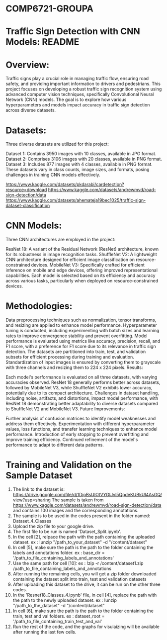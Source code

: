 # COMP6721-GROUPA
# Traffic Sign Detection with CNN Models: README

# Overview:

Traffic signs play a crucial role in managing traffic flow, ensuring road safety, and providing important information to drivers and pedestrians. This project focuses on developing a robust traffic sign recognition system using advanced computer vision techniques, specifically Convolutional Neural Network (CNN) models. The goal is to explore how various hyperparameters and models impact accuracy in traffic sign detection across diverse datasets.

# Datasets:

Three diverse datasets are utilized for this project:

Dataset 1: Contains 3950 images with 10 classes, available in JPG format.
Dataset 2: Comprises 3106 images with 20 classes, available in PNG format.
Dataset 3: Includes 877 images with 4 classes, available in PNG format.
These datasets vary in class counts, image sizes, and formats, posing challenges in training CNN models effectively.

https://www.kaggle.com/datasets/pkdarabi/cardetection?resource=download
https://www.kaggle.com/datasets/andrewmvd/road-sign-detection/data
https://www.kaggle.com/datasets/ahemateja19bec1025/traffic-sign-dataset-classification

# CNN Models:

Three CNN architectures are employed in the project:

ResNet 18: A variant of the Residual Network (ResNet) architecture, known for its robustness in image recognition tasks.
ShuffleNet V2: A lightweight CNN architecture designed for efficient image classification on resource-constrained devices.
MobileNet V3: Specifically crafted for efficient inference on mobile and edge devices, offering improved representational capabilities.
Each model is selected based on its efficiency and accuracy across various tasks, particularly when deployed on resource-constrained devices.

# Methodologies:

Data preprocessing techniques such as normalization, tensor transforms, and resizing are applied to enhance model performance.
Hyperparameter tuning is conducted, including experimenting with batch sizes and learning rates to improve convergence stability and prevent overfitting.
Model performance is evaluated using metrics like accuracy, precision, recall, and F1 score, with a preference for F1 score due to its relevance in traffic sign detection.
The datasets are partitioned into train, test, and validation subsets for efficient processing during training and evaluation.
Standardization of input images is ensured by converting them to grayscale with three channels and resizing them to 224 x 224 pixels.
Results:

Each model's performance is evaluated on all three datasets, with varying accuracies observed.
ResNet 18 generally performs better across datasets, followed by MobileNet V3, while ShuffleNet V2 exhibits lower accuracy, potentially due to its compact architecture.
Challenges in dataset handling, including noise, artifacts, and distortions, impact model performance, with ResNet 18 demonstrating better adaptability to diverse datasets compared to ShuffleNet V2 and MobileNet V3.
Future Improvements:

Further analysis of confusion matrices to identify model weaknesses and address them effectively.
Experimentation with different hyperparameter values, loss functions, and transfer learning techniques to enhance model performance.
Introduction of early stopping to prevent overfitting and improve training efficiency.
Continued refinement of the model's performance to adapt to different data patterns.

# Training and Validation on the Sample Dataset

1. The link to the dataset is: https://drive.google.com/file/d/1DipBsUIOtVYGIJvl5QpdeKUBkUl4AsGQ/view?usp=sharing
   The sample is taken from https://www.kaggle.com/datasets/andrewmvd/road-sign-detection/data and contains 100 images and the corresponding annotations.
2. The sample is to be used in the codes present in the folder named: Dataset_4_Classes
3. Upload the zip file to your google drive.
4. The first file to be run is named 'Dataset_Split.ipynb'.
5. In the cell [2], relpace the path with the path containing the uploaded dataset.
 ex : !unzip "/path_to_your_dataset" -d "/content/dataset"
6. In cell [5], make sure the path is the path to the folder containing the labels and annotations folder.
 ex : base_dir = '/path_to_file_containing_labels_and_annotations'
7. Use the same path for cell [10]:
 ex : !zip -r /content/dataset1.zip /path_to_file_containing_labels_and_annotations
8. After running the remaining cells, you will get a zip folder downloaded containing the dataset split into train, test and validation datasets
9. After uploading this dataset to the drive, it can be run on the other three codes.
10. In the 'Resnet18_Classes_4.ipynb' file, in cell [4], replace the path with the path to the newly uploaded dataset.
  ex : !unzip "/path_to_the_dataset" -d "/content/dataset"
11.  In cell [6], make sure the path is the path to the folder containing the train, test and val folders.
  ex : dataset_root = '/path_to_file_containing_train_test_and_val'
12. Run the rest of the code, and the graphs for visulaizing will be available after running the last few cells.
